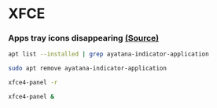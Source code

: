 # XFCE
### Apps tray icons disappearing [(Source)](https://forum.xfce.org/viewtopic.php?id=17218)
``` bash
apt list --installed | grep ayatana-indicator-application
```
``` bash
sudo apt remove ayatana-indicator-application
```
``` bash
xfce4-panel -r
```
``` bash
xfce4-panel &
```
